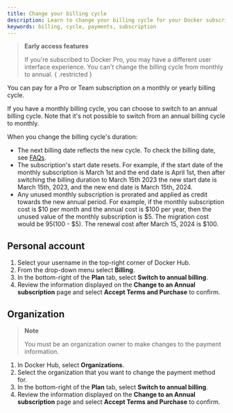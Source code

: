 ```yaml
---
title: Change your billing cycle
description: Learn to change your billing cycle for your Docker subscription
keywords: billing, cycle, payments, subscription
---
```


> **Early access features**
>
> If you're subscribed to Docker Pro, you may have a different user interface experience. You can't change the billing cycle from monthly to annual.
{ .restricted }

You can pay for a Pro or Team subscription on a monthly or yearly billing cycle.

If you have a monthly billing cycle, you can choose to switch to an annual billing cycle. Note that it's not possible to switch from an annual billing cycle to monthly.

When you change the billing cycle's duration:

- The next billing date reflects the new cycle. To check the billing date, see [FAQs](faqs.md#where-can-i-view-my-billing-date).
- The subscription's start date resets. For example, if the start date of the monthly subscription is March 1st and the end date is April 1st, then after switching the billing duration to March 15th 2023 the new start date is March 15th, 2023, and the new end date is March 15th, 2024.
- Any unused monthly subscription is prorated and applied as credit towards the new annual period. For example, if the monthly subscription cost is $10 per month and the annual cost is $100 per year, then the unused value of the monthly subscription is $5. The migration cost would be $95 ($100 - $5). The renewal cost after March 15, 2024 is $100.

## Personal account

1. Select your username in the top-right corner of Docker Hub.
2. From the drop-down menu select **Billing**.
3. In the bottom-right of the **Plan** tab, select **Switch to annual billing**.
4. Review the information displayed on the **Change to an Annual subscription** page and select **Accept Terms and Purchase** to confirm.

## Organization 

> **Note**
>
> You must be an organization owner to make changes to the payment information.

1. In Docker Hub, select **Organizations**.
2. Select the organization that you want to change the payment method for. 
3. In the bottom-right of the **Plan** tab, select **Switch to annual billing**. 
4. Review the information displayed on the **Change to an Annual subscription** page and select **Accept Terms and Purchase** to confirm.